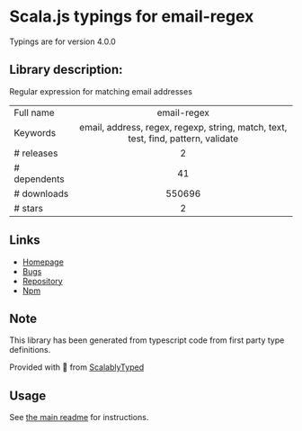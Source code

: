 
# Scala.js typings for email-regex

Typings are for version 4.0.0

## Library description:
Regular expression for matching email addresses

|                    |                 |
| ------------------ | :-------------: |
| Full name          | email-regex |
| Keywords           | email, address, regex, regexp, string, match, text, test, find, pattern, validate |
| # releases         | 2 |
| # dependents       | 41 |
| # downloads        | 550696 |
| # stars            | 2 |

## Links
- [Homepage](https://github.com/sindresorhus/email-regex#readme)
- [Bugs](https://github.com/sindresorhus/email-regex/issues)
- [Repository](https://github.com/sindresorhus/email-regex)
- [Npm](https://www.npmjs.com/package/email-regex)
    


## Note
This library has been generated from typescript code from first party type definitions.

Provided with :purple_heart: from [ScalablyTyped](https://github.com/oyvindberg/ScalablyTyped)

## Usage
See [the main readme](../../readme.md) for instructions.


